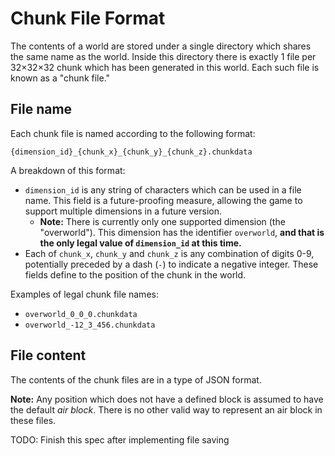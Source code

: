 # Chunk File Format
The contents of a world are stored under a single directory which shares the same name as the world. Inside this directory there is exactly 1 file per 32×32×32 chunk which has been generated in this world. Each such file is known as a "chunk file."

## File name
Each chunk file is named according to the following format:

`{dimension_id}_{chunk_x}_{chunk_y}_{chunk_z}.chunkdata`

A breakdown of this format:
- `dimension_id` is any string of characters which can be used in a file name. This field is a future-proofing measure, allowing the game to support multiple dimensions in a future version.
  - **Note:** There is currently only one supported dimension (the "overworld"). This dimension has the identifier `overworld`, **and that is the only legal value of `dimension_id` at this time.** 
- Each of `chunk_x`, `chunk_y` and `chunk_z` is any combination of digits 0-9, potentially preceded by a dash (`-`) to indicate a negative integer. These fields define to the position of the chunk in the world.

Examples of legal chunk file names:
- `overworld_0_0_0.chunkdata`
- `overworld_-12_3_456.chunkdata`

## File content
The contents of the chunk files are in a type of JSON format.

**Note:** Any position which does not have a defined block is assumed to have the default *air block*. There is no other valid way to represent an air block in these files.

TODO: Finish this spec after implementing file saving